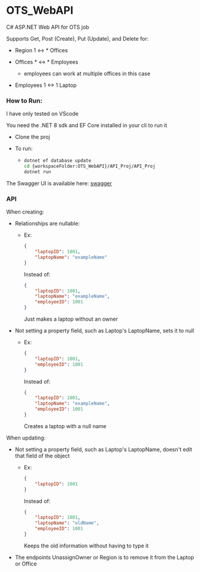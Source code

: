 # OTS_WebAPI

C# ASP.NET Web API for OTS job

Supports Get, Post (Create), Put (Update), and Delete for:

- Region 1 <-> * Offices 

- Offices * <-> * Employees 
  - employees can work at multiple offices in this case

- Employees 1 <-> 1 Laptop


### How to Run:
I have only tested on VScode

You need the .NET 8 sdk and EF Core installed in your cli to run it 

- Clone the proj

- To run:
  - ```sh
    dotnet ef database update
    cd {workspaceFolder:OTS_WebAPI}/API_Proj/API_Proj
    dotnet run
    ```

The Swagger UI is available here: [swagger](http://localhost:5263/swagger/index.html)

### API
When creating:

- Relationships are nullable:
  - Ex: 
    ```json
    {
        "laptopID": 1001,
        "laptopName": "exampleName"
    }
    ```
    Instead of:

    ```json
    {
        "laptopID": 1001,
        "laptopName": "exampleName",
        "employeeID": 1001
    }
    ```
    Just makes a laptop without an owner


- Not setting a property field, such as Laptop's LaptopName, sets it to null
  - Ex: 
    ```json
    {
        "laptopID": 1001,
        "employeeID": 1001
    }
    ```
    Instead of:

    ```json
    {
        "laptopID": 1001,
        "laptopName": "exampleName",
        "employeeID": 1001
    }
    ```
    Creates a laptop with a null name


When updating:

- Not setting a property field, such as Laptop's LaptopName, doesn't edit that field of the object

  - Ex: 
    ```json
    {
        "laptopID": 1001
    }
    ```
    Instead of:

    ```json
    {
        "laptopID": 1001,
        "laptopName": "oldName",
        "employeeID": 1001
    }
    ```
    Keeps the old information without having to type it 

- The endpoints UnassignOwner or Region is to remove it from the Laptop or Office
